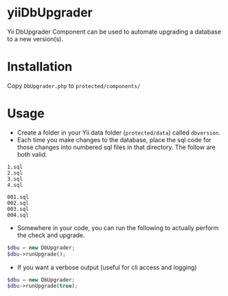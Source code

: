 yiiDbUpgrader
=============

Yii DbUpgrader Component can be used to automate upgrading a database to a new version(s).

Installation
============

Copy `DbUpgrader.php` to `protected/components/`

Usage
=====

- Create a folder in your Yii data folder (`protected/data`) called `dbversion`.
- Each time you make changes to the database, place the sql code for those changes into numbered sql files in that directory. The follow are both valid:

```
1.sql
2.sql
3.sql
4.sql
```

```
001.sql
002.sql
003.sql
004.sql
```

- Somewhere in your code, you can run the following to actually perform the check and upgrade.

```php
$dbu = new DbUpgrader;
$dbu->runUpgrade();
```

- If you want a verbose output (useful for cli access and logging)

```php
$dbu = new DbUpgrader;
$dbu->runUpgrade(true);
```
